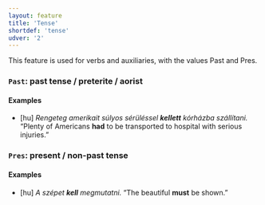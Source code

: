 ```yaml
---
layout: feature
title: 'Tense'
shortdef: 'tense'
udver: '2'
---
```


This feature is used for verbs and auxiliaries, with the values Past and Pres.

### <a name="Past">`Past`</a>: past tense / preterite / aorist

#### Examples

* [hu] _Rengeteg amerikait súlyos sérüléssel <b>kellett</b> kórházba szállítani._ “Plenty of Americans <b>had</b> to be transported to hospital with serious injuries.”

### <a name="Pres">`Pres`</a>: present / non-past tense

#### Examples

* [hu] _A szépet <b>kell</b> megmutatni._ “The beautiful <b>must</b> be shown.”

<!-- Interlanguage links updated Pá kvě 14 11:08:41 CEST 2021 -->
